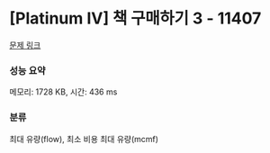 # [Platinum IV] 책 구매하기 3 - 11407 

[문제 링크](https://www.acmicpc.net/problem/11407) 

### 성능 요약

메모리: 1728 KB, 시간: 436 ms

### 분류

최대 유량(flow), 최소 비용 최대 유량(mcmf)

